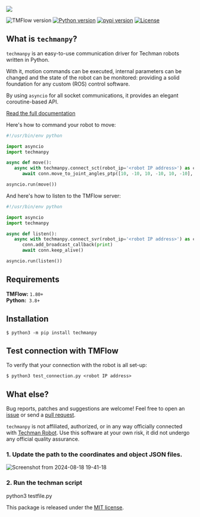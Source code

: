 <p align="left">
  <img src='https://raw.githubusercontent.com/jvdtoorn/techmanpy/master/img/logo.png'>
</p>

![TMFlow version](https://img.shields.io/badge/TMFlow-1.80%2B-green)
[![Python version](https://img.shields.io/badge/Python-3.8%2B-blue)](https://pypi.org/project/techmanpy)
[![pypi version](https://img.shields.io/badge/PyPI-v1.0-blue)](https://pypi.org/project/techmanpy)
[![License](https://img.shields.io/badge/License-MIT-red)](https://github.com/jvdtoorn/techmanpy/blob/master/LICENSE)

## What is `techmanpy`?

`techmanpy` is an easy-to-use communication driver for Techman robots written in Python.

With it, motion commands can be executed, internal parameters can be changed and the state of the robot can be monitored: providing a solid foundation for any custom (ROS) control software.

By using `asyncio` for all socket communications, it provides an elegant coroutine-based API.

[Read the full documentation](https://github.com/jvdtoorn/techmanpy/wiki)

Here's how to command your robot to move:
```Python
#!/usr/bin/env python

import asyncio
import techmanpy

async def move():
   async with techmanpy.connect_sct(robot_ip='<robot IP address>') as conn:
      await conn.move_to_joint_angles_ptp([10, -10, 10, -10, 10, -10], 0.10, 200)

asyncio.run(move())
```

And here's how to listen to the TMFlow server:
```Python
#!/usr/bin/env python

import asyncio
import techmanpy

async def listen():
   async with techmanpy.connect_svr(robot_ip='<robot IP address>') as conn:
      conn.add_broadcast_callback(print)
      await conn.keep_alive()

asyncio.run(listen())
```

## Requirements
**TMFlow:** `1.80+`  
**Python:** &nbsp;`3.8+`

## Installation
```
$ python3 -m pip install techmanpy
```

## Test connection with TMFlow
To verify that your connection with the robot is all set-up:
```
$ python3 test_connection.py <robot IP address>
```

## What else?
Bug reports, patches and suggestions are welcome! Feel free to open an [issue](https://github.com/jvdtoorn/techmanpy/issues/new) or send a [pull request](https://github.com/jvdtoorn/techmanpy/pulls).

`techmanpy` is not affiliated, authorized, or in any way officially connected with [Techman Robot](https://www.tm-robot.com/en/). Use this software at your own risk, it did not undergo any official quality assurance.

### 1. Update the path to the coordinates and object JSON files.
![Screenshot from 2024-08-18 19-41-18](https://github.com/user-attachments/assets/8821c2d9-e88a-4463-833d-e36923b39369)

### 2. Run the techman script
python3 testfile.py <IP address of techman robot>

This package is released under the [MIT license](https://github.com/jvdtoorn/techmanpy/blob/master/LICENSE).
